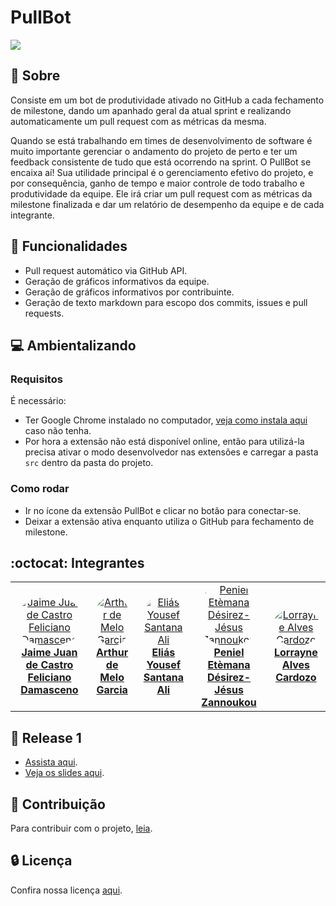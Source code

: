 # PullBot

<img src="imagens/logo.png" width="auto" height="auto">

## 🔭 Sobre 
Consiste em um bot de produtividade ativado no GitHub a cada fechamento de milestone, dando um apanhado geral da atual sprint e realizando automaticamente um pull request com as métricas da mesma. 

Quando se está trabalhando em times de desenvolvimento de software é muito importante gerenciar o andamento do projeto de perto e ter um feedback consistente de tudo que está ocorrendo na sprint. O PullBot se encaixa aí! Sua utilidade principal é o gerenciamento efetivo do projeto, e por consequência, ganho de tempo e maior controle de todo trabalho e produtividade da equipe. Ele irá criar um pull request com as métricas da milestone finalizada e dar um relatório de desempenho da equipe e de cada integrante. 

## 🌱 Funcionalidades
- Pull request automático via GitHub API.
- Geração de gráficos informativos da equipe.
- Geração de gráficos informativos por contribuinte.
- Geração de texto markdown para escopo dos commits, issues e pull requests.

## :computer: Ambientalizando
### Requisitos
É necessário:
- Ter Google Chrome instalado no computador, [veja como instala aqui](https://www.google.com/chrome/) caso não tenha.
- Por hora a extensão não está disponível online, então para utilizá-la precisa ativar o modo desenvolvedor nas extensões e carregar a pasta `src` dentro da pasta do projeto.
### Como rodar
- Ir no ícone da extensão PullBot e clicar no botão para conectar-se.
- Deixar a extensão ativa enquanto utiliza o GitHub para fechamento de milestone.

## :octocat: Integrantes
<table>
    <tr>
        <td align="center"><a href="https://github.com/JaimeJuan11" target="_blank"><img onmouseover="opaqImg(this)" onmouseout="normalImg(this)" style="border-radius: 50%;" src="imagens/jaime.jpg" width="auto;" alt="Jaime Juan de Castro Feliciano Damasceno"/><br /><b>Jaime Juan de Castro Feliciano Damasceno</b></a><br /><a href="https://github.com/JaimeJuan11" target="_blank"></a></td>
        <td align="center"><a href="https://github.com/ArthurMeloG" target="_blank"><img onmouseover="opaqImg(this)" onmouseout="normalImg(this)" style="border-radius: 50%;" src="imagens/Arthur.jpg" width="auto;" alt="Arthur de Melo Garcia"/><br /><b>Arthur de Melo Garcia</b></a><br /><a href="https://github.com/ArthurMeloG" target="_blank"></a></td>
        <td align="center"><a href="https://github.com/eliasyousef00" target="_blank"><img onmouseover="opaqImg(this)" onmouseout="normalImg(this)" style="border-radius: 50%;" src="imagens/elias.jpg" width="auto;" alt="Eliás Yousef Santana Ali"/><br /><b>Eliás Yousef Santana Ali</b></a><br /><a href="https://github.com/eliasyousef00" target="_blank"></a></td>
        <td align="center"><a href="https://github.com/zpeniel09" target="_blank"><img onmouseover="opaqImg(this)" onmouseout="normalImg(this)"style="border-radius: 50%;" src="imagens/peniel.jpg" width="auto;" alt="Peniel Etèmana Désirez-Jésus Zannoukou"/><br /><b>Peniel Etèmana Désirez-Jésus Zannoukou</b></a><br /><a href="https://github.com/zpeniel09" target="_blank"></a></td>
        <td align="center"><a href="https://github.com/LorrayneCardozo" target="_blank"><img onmouseover="opaqImg(this)" onmouseout="normalImg(this)" style="border-radius: 50%;" src="imagens/Lorrayne.jpg" width="auto;" alt="Lorrayne Alves Cardozo"/><br /><b>Lorrayne Alves Cardozo</b></a><br /><a href="https://github.com/LorrayneCardozo" target="_blank"></a></td>
    </tr>
</table>

## :movie_camera: Release 1
- [Assista aqui](https://www.youtube.com/watch?v=gyQHephBHjk).
- [Veja os slides aqui](https://drive.google.com/file/d/1eqFcDay-HR5pWDbDmp6qv3tlPCDPJwLK/view?usp=sharing).

## :balloon: Contribuição
Para contribuir com o projeto, [leia](https://github.com/fga-eps-mds/PullBot/blob/master/CONTRIBUTING.md).

## :lock: Licença
Confira nossa licença [aqui](https://github.com/fga-eps-mds/PullBot/blob/master/LICENSE).
